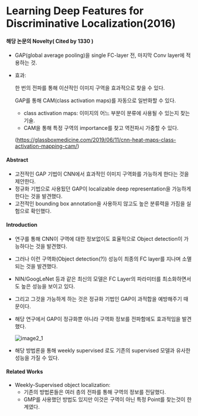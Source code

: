 # Learning Deep Features for Discriminative Localization(2016)

#### 해당 논문의 Novelty( Cited by 1330 )

- GAP(global average pooling)을 single FC-layer 전, 마지막 Conv layer에 적용하는 것. 

- 효과:

  한 번의 전파를 통해 이산적인 이미지 구역을 효과적으로 찾을 수 있다.

  GAP를 통해 CAM(class activation maps)를 자동으로 일반화할 수 있다.

  	- class activation maps: 이미지의 어느 부분이 분류에 사용될 수 있는지 찾는 기술.
  	- CAM을 통해 특정 구역의 importance를 찾고 역전파시 가중할 수 있다.

  (https://glassboxmedicine.com/2019/06/11/cnn-heat-maps-class-activation-mapping-cam/)



#### Abstract

- 고전적인 GAP 기법이 CNN에서 효과적인 이미지 구역화를 가능하게  한다는 것을 제안한다.
- 정규화 기법으로 사용됬던 GAP이 localizable deep representation을 가능하게 한다는 것을 발견했다.
- 고전적인 bounding box annotation을 사용하지 않고도 높은 분류력을 가짐을 실험으로 확인했다.



#### Introduction

- 연구를 통해  CNN이 구역에 대한 정보없이도 효율적으로 Object detection이 가능하다는 것을 발견했다.

- 그러나 이런 구역화(Object detection(?)) 성능이 최종의 FC layer를 지나며 소멸되는 것을 발견했다.

- NIN/GoogLeNet 등과 같은 최신의 모델은 FC Layer의 파라미터를 최소화하면서도 높은 성능을 보이고 있다.

- 그리고 그것을 가능하게 하는 것은 정규화 기법인 GAP이 과적합을 예방해주기 때문이다.

- 해당 연구에서 GAP이 정규화뿐 아니라 구역화 정보를 전파함에도 효과적임을 발견했다.

  ![image2_1](C:\Users\littl\kaggle\Song\deeplearning.ai\Paper_Review\image\image2_1.JPG)

- 해당 방법론을 통해 weekly supervised 로도 기존의 supervised 모델과 유사한 성능을 가질 수 있다.



#### Related Works

- Weekly-Supervised object localization:
  - 기존의 방법론들은 여러 층의 전파를 통해 구역의 정보를 전달했다.
  - GMP를 사용했던 방법도 있지만 이것은 구역이 아닌 특정 Point를 찾는것이 한계였다.



